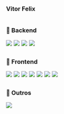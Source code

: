 ### Vitor Felix

<div style="display: flex; flex-direction: column; gap: 10px;">

  <div>
    <h3>🔹 Backend</h3>
    <span style="display: flex; gap: 5px; flex-wrap: wrap;">
      <img src="https://img.shields.io/badge/Java-%23ED8B00.svg?logo=openjdk&logoColor=white">
      <img src="https://img.shields.io/badge/Spring%20Boot-6DB33F?logo=springboot&logoColor=fff">
      <img src="https://img.shields.io/badge/Laravel-%23FF2D20.svg?logo=laravel&logoColor=white">
      <img src="https://img.shields.io/badge/Node.js-6DA55F?logo=node.js&logoColor=white">
    </span>
  </div>

  <div>
    <h3>🔹 Frontend</h3>
    <span style="display: flex; gap: 5px; flex-wrap: wrap;">
      <img src="https://img.shields.io/badge/Vue.js-4FC08D?logo=vuedotjs&logoColor=fff">
      <img src="https://img.shields.io/badge/React-%2320232a.svg?logo=react&logoColor=%2361DAFB">
      <img src="https://img.shields.io/badge/React_Native-%2320232a.svg?logo=react&logoColor=%2361DAFB">
      <img src="https://img.shields.io/badge/Redux-764ABC?logo=redux&logoColor=fff">
      <img src="https://img.shields.io/badge/TypeScript-3178C6?logo=typescript&logoColor=fff">
      <img src="https://img.shields.io/badge/styled--components-DB7093?logo=styledcomponents&logoColor=fff">
      <img src="https://img.shields.io/badge/Tailwind%20CSS-%2338B2AC.svg?logo=tailwind-css&logoColor=white">
    </span>
  </div>

  <div>
    <h3>🔹 Outros</h3>
    <span style="display: flex; gap: 5px; flex-wrap: wrap;">
      <img src="https://img.shields.io/badge/Docker-2496ED?logo=docker&logoColor=fff">
    </span>
  </div>

</div>
